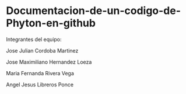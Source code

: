 # Documentacion-de-un-codigo-de-Phyton-en-github
Integrantes del equipo:

Jose Julian Cordoba Martinez

Jose Maximiliano Hernandez Loeza

Maria Fernanda Rivera Vega

Angel Jesus Libreros Ponce
